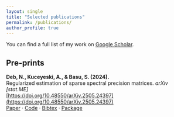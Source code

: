 ```yaml
---
layout: single
title: "Selected publications"
permalink: /publications/
author_profile: true
---
```


You can find a full list of my work on [Google Scholar](https://scholar.google.com/citations?user=OXdUIL8AAAAJ&hl=en).

## Pre-prints

**Deb, N., Kuceyeski, A., & Basu, S. (2024).**  
Regularized estimation of sparse spectral precision matrices.
*arXiv [stat.ME]*  
[https://doi.org/10.48550/arXiv.2505.24397](https://doi.org/10.48550/arXiv.2505.24397)  
[Paper](https://doi.org/10.48550/arXiv.2505.24397) · [Code](https://github.com/example/predictive-stacking) · [Bibtex](/bibtex/stacking1.bib) · [Package](https://github.com/example/spstack)
